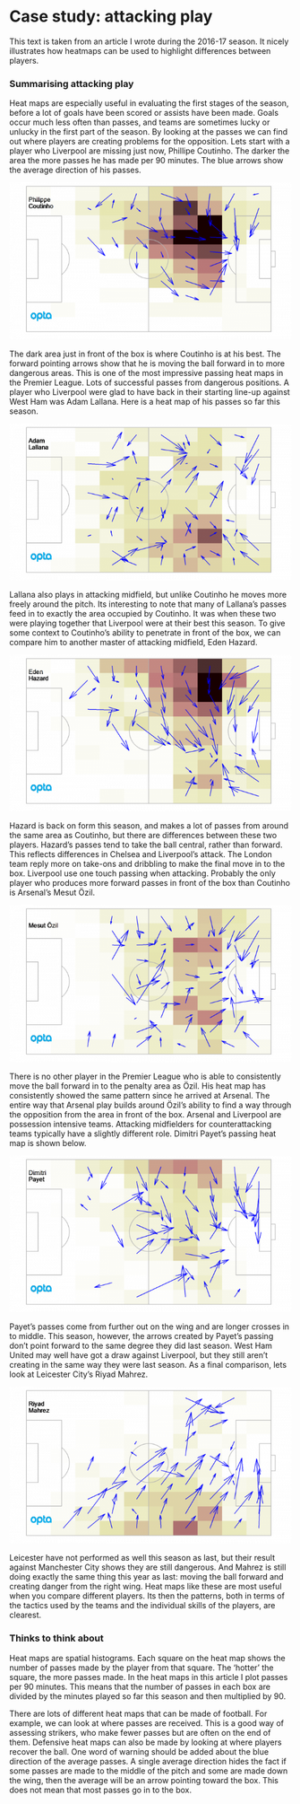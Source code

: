 Case study: attacking play 
==========================

This text is taken from an article I wrote during the 2016-17 season. 
It nicely illustrates how heatmaps can be used to highlight differences between players.

### Summarising attacking play

Heat maps are especially useful in evaluating the first stages of the season, before a lot of goals have been scored or assists have been made. Goals occur much less often than passes, and teams are sometimes lucky or unlucky in the first part of the season. By looking at the passes we can find out where players are creating problems for the opposition.
Lets start with a player who Liverpool are missing just now, Phillipe Coutinho. The darker the area the more passes he has made per 90 minutes. The blue arrows show the average direction of his passes.

![](../images/lesson1/Coutinho.png)

The dark area just in front of the box is where Coutinho is at his best. The forward pointing arrows show that he is moving the ball forward in to more dangerous areas. This is one of the most impressive passing heat maps in the Premier League. Lots of successful passes from dangerous positions.
A player who Liverpool were glad to have back in their starting line-up against West Ham was Adam Lallana. Here is a heat map of his passes so far this season.

![](../images/lesson1/Lallana.png)

Lallana also plays in attacking midfield, but unlike Coutinho he moves more freely around the pitch. Its interesting to note that many of Lallana’s passes feed in to exactly the area occupied by Coutinho. It was when these two were playing together that Liverpool were at their best this season.
To give some context to Coutinho’s ability to penetrate in front of the box, we can compare him to another master of attacking midfield, Eden Hazard.

![](../images/lesson1/Hazard.png)

Hazard is back on form this season, and makes a lot of passes from around the same area as Coutinho, but there are differences between these two players. Hazard’s passes tend to take the ball central, rather than forward. This reflects differences in Chelsea and Liverpool’s attack. The London team reply more on take-ons and dribbling to make the final move in to the box. Liverpool use one touch passing when attacking.
Probably the only player who produces more forward passes in front of the box than Coutinho is Arsenal’s Mesut Özil.

![](../images/lesson1/Ozil.png)

There is no other player in the Premier League who is able to consistently move the ball forward in to the penalty area as Özil. His heat map has consistently showed the same pattern since he arrived at Arsenal. The entire way that Arsenal play builds around Özil’s ability to find a way through the opposition from the area in front of the box.
Arsenal and Liverpool are possession intensive teams. Attacking midfielders for counterattacking teams typically have a slightly different role. Dimitri Payet’s passing heat map is shown below.

![](../images/lesson1/Payet.png)

Payet’s passes come from further out on the wing and are longer crosses in to middle. This season, however, the arrows created by Payet’s passing don’t point forward to the same degree they did last season. West Ham United may well have got a draw against Liverpool, but they still aren’t creating in the same way they were last season.
As a final comparison, lets look at Leicester City’s Riyad Mahrez.

![](../images/lesson1/Mahrez.png)

Leicester have not performed as well this season as last, but their result against Manchester City shows they are still dangerous. And Mahrez is still doing exactly the same thing this year as last: moving the ball forward and creating danger from the right wing.
Heat maps like these are most useful when you compare different players. Its then the patterns, both in terms of the tactics used by the teams and the individual skills of the players, are clearest.

### Thinks to think about

Heat maps are spatial histograms. Each square on the heat map shows 
the number of passes made by the player from that square. 
The ‘hotter’ the square, the more passes made. In the heat maps 
in this article I plot passes per 90 minutes. This means that the number of 
passes in each box are divided by the minutes played so far this season 
and then multiplied by 90.

There are lots of different heat maps that can be made of football. 
For example, we can look at where passes are received. 
This is a good way of assessing strikers, who make fewer passes but 
are often on the end of them. Defensive heat maps can also be made by 
looking at where players recover the ball.
One word of warning should be added about the blue direction of the 
average passes. A single average direction hides the fact if some 
passes are made to the middle of the pitch and some are made down the 
wing, then the average will be an arrow pointing toward the box. This 
does not mean that most passes go in to the box. 
